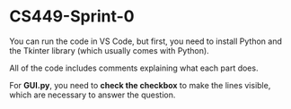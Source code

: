 # CS449-Sprint-0  

You can run the code in VS Code, but first, you need to install Python and the Tkinter library (which usually comes with Python).  

All of the code includes comments explaining what each part does.  

For **GUI.py**, you need to **check the checkbox** to make the lines visible, which are necessary to answer the question.  
